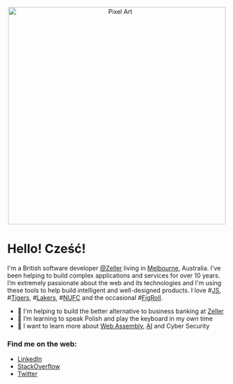 <p align="center">
  <img src="https://github.com/jwarykowski/dotfiles/assets/406799/857ef417-844c-4ce8-aebc-8552b2e94f9d" alt="Pixel Art" text-align="center" height="500">
</p>

# Hello! Cześć!

I'm a British software developer [@Zeller](https://www.myzeller.com/) living in [Melbourne](https://en.wikipedia.org/wiki/Melbourne), Australia. I've been helping to build complex applications and services for over 10 years. I’m extremely passionate about the web and its technologies and I'm using these tools to help build intelligent and well-designed products. I love #[JS](https://developer.mozilla.org/en-US/docs/Web/JavaScript), #[Tigers](https://www.richmondfc.com.au/), #[Lakers](https://www.nba.com/lakers/), #[NUFC](https://www.nufc.com/) and the occasional #[FigRoll](https://en.wikipedia.org/wiki/Fig_roll).

- 🔭 I'm helping to build the better alternative to business banking at [Zeller](https://www.myzeller.com)
- 🌱 I’m learning to speak Polish and play the keyboard in my own time
- 🤝 I want to learn more about [Web Assembly](https://webassembly.org/), [AI](https://en.wikipedia.org/wiki/Artificial_intelligence) and Cyber Security

### Find me on the web:

* [LinkedIn](https://www.linkedin.com/in/jonathanwarykowski/)
* [StackOverflow](https://stackoverflow.com/story/jwarykowski)
* [Twitter](https://twitter.com/jwarykowski)
